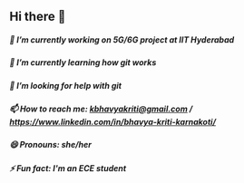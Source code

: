 ## Hi there 👋
##### 🔭 I’m currently working on 5G/6G project at IIT Hyderabad 
##### 🌱 I’m currently learning how git works
##### 🤔 I’m looking for help with git
##### 📫 How to reach me: kbhavyakriti@gmail.com / https://www.linkedin.com/in/bhavya-kriti-karnakoti/
##### 😄 Pronouns: she/her
##### ⚡ Fun fact: I'm an ECE student

<!--
**bhavyakritik/bhavyakritik** is a ✨ _special_ ✨ repository because its `README.md` (this file) appears on your GitHub profile.

Here are some ideas to get you started:
-->
